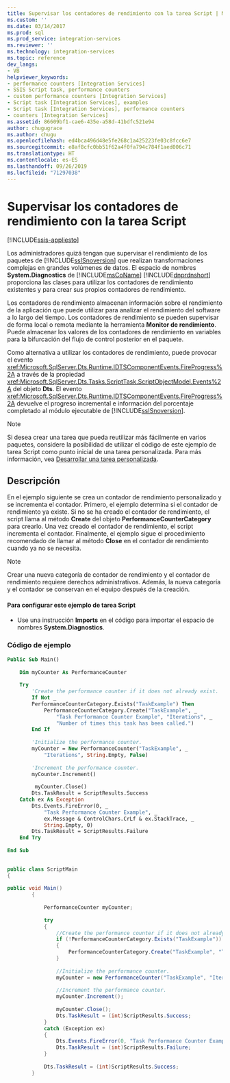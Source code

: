 ```yaml
---
title: Supervisar los contadores de rendimiento con la tarea Script | Microsoft Docs
ms.custom: ''
ms.date: 03/14/2017
ms.prod: sql
ms.prod_service: integration-services
ms.reviewer: ''
ms.technology: integration-services
ms.topic: reference
dev_langs:
- VB
helpviewer_keywords:
- performance counters [Integration Services]
- SSIS Script task, performance counters
- custom performance counters [Integration Services]
- Script task [Integration Services], examples
- Script task [Integration Services], performance counters
- counters [Integration Services]
ms.assetid: 86609bf1-cae6-435e-a58d-41bdfc521e94
author: chugugrace
ms.author: chugu
ms.openlocfilehash: ed4bca496d48e5fe268c1a425223fe03c8fcc6e7
ms.sourcegitcommit: e8af8cfc0bb51f62a4f0fa794c784f1aed006c71
ms.translationtype: HT
ms.contentlocale: es-ES
ms.lasthandoff: 09/26/2019
ms.locfileid: "71297038"
---
```

# <a name="monitoring-performance-counters-with-the-script-task"></a>Supervisar los contadores de rendimiento con la tarea Script

[!INCLUDE[ssis-appliesto](../../includes/ssis-appliesto-ssvrpluslinux-asdb-asdw-xxx.md)]


  Los administradores quizá tengan que supervisar el rendimiento de los paquetes de [!INCLUDE[ssISnoversion](../../includes/ssisnoversion-md.md)] que realizan transformaciones complejas en grandes volúmenes de datos. El espacio de nombres **System.Diagnostics** de [!INCLUDE[msCoName](../../includes/msconame-md.md)] [!INCLUDE[dnprdnshort](../../includes/dnprdnshort-md.md)] proporciona las clases para utilizar los contadores de rendimiento existentes y para crear sus propios contadores de rendimiento.  
  
 Los contadores de rendimiento almacenan información sobre el rendimiento de la aplicación que puede utilizar para analizar el rendimiento del software a lo largo del tiempo. Los contadores de rendimiento se pueden supervisar de forma local o remota mediante la herramienta **Monitor de rendimiento**. Puede almacenar los valores de los contadores de rendimiento en variables para la bifurcación del flujo de control posterior en el paquete.  
  
 Como alternativa a utilizar los contadores de rendimiento, puede provocar el evento <xref:Microsoft.SqlServer.Dts.Runtime.IDTSComponentEvents.FireProgress%2A> a través de la propiedad <xref:Microsoft.SqlServer.Dts.Tasks.ScriptTask.ScriptObjectModel.Events%2A> del objeto **Dts**. El evento <xref:Microsoft.SqlServer.Dts.Runtime.IDTSComponentEvents.FireProgress%2A> devuelve el progreso incremental e información del porcentaje completado al módulo ejecutable de [!INCLUDE[ssISnoversion](../../includes/ssisnoversion-md.md)].  
  
> [!NOTE]  
>  Si desea crear una tarea que pueda reutilizar más fácilmente en varios paquetes, considere la posibilidad de utilizar el código de este ejemplo de tarea Script como punto inicial de una tarea personalizada. Para más información, vea [Desarrollar una tarea personalizada](../../integration-services/extending-packages-custom-objects/task/developing-a-custom-task.md).  
  
## <a name="description"></a>Descripción  
 En el ejemplo siguiente se crea un contador de rendimiento personalizado y se incrementa el contador. Primero, el ejemplo determina si el contador de rendimiento ya existe. Si no se ha creado el contador de rendimiento, el script llama al método **Create** del objeto **PerformanceCounterCategory** para crearlo. Una vez creado el contador de rendimiento, el script incrementa el contador. Finalmente, el ejemplo sigue el procedimiento recomendado de llamar al método **Close** en el contador de rendimiento cuando ya no se necesita.  
  
> [!NOTE]  
>  Crear una nueva categoría de contador de rendimiento y el contador de rendimiento requiere derechos administrativos. Además, la nueva categoría y el contador se conservan en el equipo después de la creación.  
  
#### <a name="to-configure-this-script-task-example"></a>Para configurar este ejemplo de tarea Script  
  
-   Use una instrucción **Imports** en el código para importar el espacio de nombres **System.Diagnostics**.  
  
### <a name="example-code"></a>Código de ejemplo  
  
```vb  
Public Sub Main()  
  
    Dim myCounter As PerformanceCounter  
  
    Try  
        'Create the performance counter if it does not already exist.  
        If Not _  
        PerformanceCounterCategory.Exists("TaskExample") Then  
            PerformanceCounterCategory.Create("TaskExample", _  
                "Task Performance Counter Example", "Iterations", _  
                "Number of times this task has been called.")  
        End If  
  
        'Initialize the performance counter.  
        myCounter = New PerformanceCounter("TaskExample", _  
            "Iterations", String.Empty, False)  
  
        'Increment the performance counter.  
        myCounter.Increment()  
  
         myCounter.Close()  
        Dts.TaskResult = ScriptResults.Success  
    Catch ex As Exception  
        Dts.Events.FireError(0, _  
            "Task Performance Counter Example", _  
            ex.Message & ControlChars.CrLf & ex.StackTrace, _  
            String.Empty, 0)  
        Dts.TaskResult = ScriptResults.Failure  
    End Try  
  
End Sub  
```  
  
```csharp  
  
public class ScriptMain  
{  
  
public void Main()  
        {  
  
            PerformanceCounter myCounter;  
  
            try  
            {  
                //Create the performance counter if it does not already exist.  
                if (!PerformanceCounterCategory.Exists("TaskExample"))  
                {  
                    PerformanceCounterCategory.Create("TaskExample", "Task Performance Counter Example", "Iterations", "Number of times this task has been called.");  
                }  
  
                //Initialize the performance counter.  
                myCounter = new PerformanceCounter("TaskExample", "Iterations", String.Empty, false);  
  
                //Increment the performance counter.  
                myCounter.Increment();  
  
                myCounter.Close();  
                Dts.TaskResult = (int)ScriptResults.Success;  
            }  
            catch (Exception ex)  
            {  
                Dts.Events.FireError(0, "Task Performance Counter Example", ex.Message + "\r" + ex.StackTrace, String.Empty, 0);  
                Dts.TaskResult = (int)ScriptResults.Failure;  
            }  
  
            Dts.TaskResult = (int)ScriptResults.Success;  
        }  
  
```  

